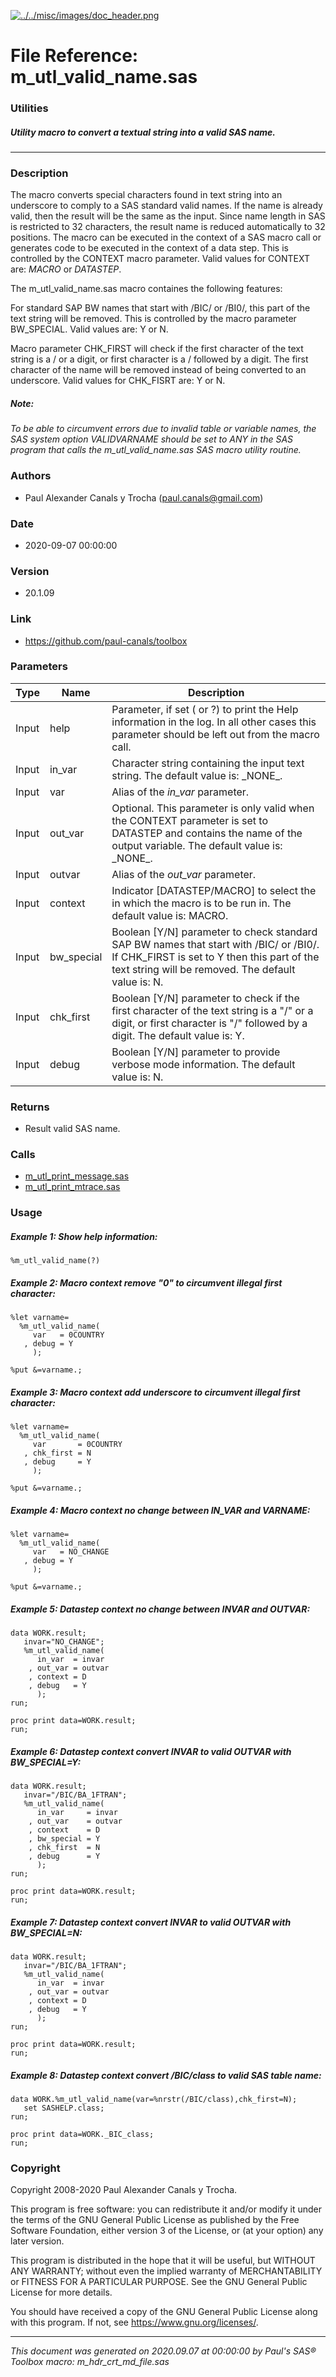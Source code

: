 [![../../misc/images/doc_header.png](../../misc/images/doc_header.png)](#)
# 
# File Reference: m_utl_valid_name.sas

### Utilities

##### Utility macro to convert a textual string into a valid SAS name.

***

### Description
The macro converts special characters found in text string into an underscore to comply to a SAS standard valid names. If the name is already valid, then the result will be the same as the input. Since name length in SAS is restricted to 32 characters, the result name is reduced automatically to 32 positions. The macro can be executed in the context of a SAS macro call or generates code to be executed in the context of a data step. This is controlled by the CONTEXT macro parameter. Valid values for CONTEXT are: _MACRO_ or _DATASTEP_.

 The m_utl_valid_name.sas macro containes the following features:

 For standard SAP BW names that start with \/BIC/ or \/BI0/, this part of the text string will be removed. This is controlled by the macro parameter BW_SPECIAL. Valid values are: Y or N.

 Macro parameter CHK_FIRST will check if the first character of the text string is a \/ or a digit, or first character is a \/ followed by a digit. The first character of the name will be removed instead of being converted to an underscore. Valid values for CHK_FISRT are: Y or N.



##### *Note:*
*To be able to circumvent errors due to invalid table or variable names, the SAS system option VALIDVARNAME should be set to ANY in the SAS program that calls the m_utl_valid_name.sas SAS macro utility routine.*

### Authors
* Paul Alexander Canals y Trocha (paul.canals@gmail.com)

### Date
* 2020-09-07 00:00:00

### Version
* 20.1.09

### Link
* https://github.com/paul-canals/toolbox

### Parameters
| Type | Name | Description |
| ---- | ---- | ----------- |
| Input | help | Parameter, if set ( or ?) to print the Help information in the log. In all other cases this parameter should be left out from the macro call. |
| Input | in_var | Character string containing the input text string. The default value is: \_NONE\_. |
| Input | var | Alias of the _in_var_ parameter. |
| Input | out_var | Optional. This parameter is only valid when the CONTEXT parameter is set to DATASTEP and contains the name of the output variable. The default value is: \_NONE\_. |
| Input | outvar | Alias of the _out_var_ parameter. |
| Input | context | Indicator [DATASTEP/MACRO] to select the in which the macro is to be run in. The default value is: MACRO. |
| Input | bw_special | Boolean [Y/N] parameter to check standard SAP BW names that start with /BIC/ or /BI0/. If CHK_FIRST is set to Y then this part of the text string will be removed. The default value is: N. |
| Input | chk_first | Boolean [Y/N] parameter to check if the first character of the text string is a "/" or a digit, or first character is "/" followed by a digit. The default value is: Y. |
| Input | debug | Boolean [Y/N] parameter to provide verbose mode information. The default value is: N. |

### Returns
* Result valid SAS name.

### Calls
* [m_utl_print_message.sas](m_utl_print_message.md)
* [m_utl_print_mtrace.sas](m_utl_print_mtrace.md)

### Usage

##### Example 1: Show help information:
```sas
%m_utl_valid_name(?)
```

##### Example 2: Macro context remove "0" to circumvent illegal first character:
```sas
%let varname=
  %m_utl_valid_name(
     var   = 0COUNTRY
   , debug = Y
     );

%put &=varname.;

```

##### Example 3: Macro context add underscore to circumvent illegal first character:
```sas
%let varname=
  %m_utl_valid_name(
     var       = 0COUNTRY
   , chk_first = N
   , debug     = Y
     );

%put &=varname.;

```

##### Example 4: Macro context no change between IN_VAR and VARNAME:
```sas
%let varname=
  %m_utl_valid_name(
     var   = NO_CHANGE
   , debug = Y
     );

%put &=varname.;

```

##### Example 5: Datastep context no change between INVAR and OUTVAR:
```sas
data WORK.result;
   invar="NO_CHANGE";
   %m_utl_valid_name(
      in_var  = invar
    , out_var = outvar
    , context = D
    , debug   = Y
      );
run;

proc print data=WORK.result;
run;

```

##### Example 6: Datastep context convert INVAR to valid OUTVAR with BW_SPECIAL=Y:
```sas
data WORK.result;
   invar="/BIC/BA_1FTRAN";
   %m_utl_valid_name(
      in_var     = invar
    , out_var    = outvar
    , context    = D
    , bw_special = Y
    , chk_first  = N
    , debug      = Y
      );
run;

proc print data=WORK.result;
run;

```

##### Example 7: Datastep context convert INVAR to valid OUTVAR with BW_SPECIAL=N:
```sas
data WORK.result;
   invar="/BIC/BA_1FTRAN";
   %m_utl_valid_name(
      in_var  = invar
    , out_var = outvar
    , context = D
    , debug   = Y
      );
run;

proc print data=WORK.result;
run;

```

##### Example 8: Datastep context convert /BIC/class to valid SAS table name:
```sas
data WORK.%m_utl_valid_name(var=%nrstr(/BIC/class),chk_first=N);
   set SASHELP.class;
run;

proc print data=WORK._BIC_class;
run;

```

### Copyright
Copyright 2008-2020 Paul Alexander Canals y Trocha. 
 
This program is free software: you can redistribute it and/or modify 
it under the terms of the GNU General Public License as published by 
the Free Software Foundation, either version 3 of the License, or 
(at your option) any later version. 
 
This program is distributed in the hope that it will be useful, 
but WITHOUT ANY WARRANTY; without even the implied warranty of 
MERCHANTABILITY or FITNESS FOR A PARTICULAR PURPOSE. See the 
GNU General Public License for more details. 
 
You should have received a copy of the GNU General Public License 
along with this program. If not, see <https://www.gnu.org/licenses/>. 


***
*This document was generated on 2020.09.07 at 00:00:00 by Paul's SAS&reg; Toolbox macro: m_hdr_crt_md_file.sas*
